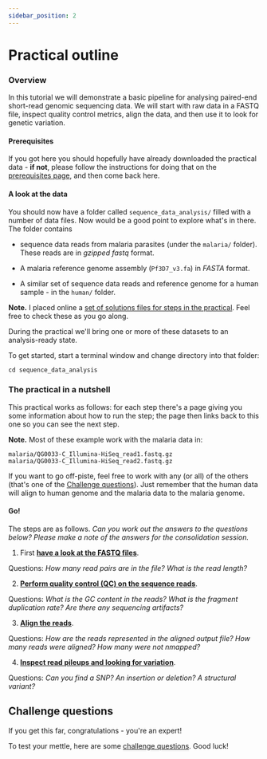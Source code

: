 ```yaml
---
sidebar_position: 2
---
```


# Practical outline

### Overview 

In this tutorial we will demonstrate a basic pipeline for analysing paired-end short-read genomic
sequencing data. We will start with raw data in a FASTQ file, inspect quality control metrics,
align the data, and then use it to look for genetic variation.

#### Prerequisites

If you got here you should hopefully have already downloaded the practical data - **if not**, please
follow the instructions for doing that on the [prerequisites page](Prerequisites.md), and then come
back here.

#### A look at the data

You should now have a folder called `sequence_data_analysis/` filled with a number of data
files. Now would be a good point to explore what's in there.  The folder contains

- sequence data reads from malaria parasites (under the `malaria/` folder). These reads are in
  *gzipped fastq* format.

- A malaria reference genome assembly (`Pf3D7_v3.fa`) in *FASTA* format.

- A similar set of sequence data reads and reference genome for a human sample - in the `human/` folder.

**Note.** I placed online a
[set of solutions files for steps in the practical](https://www.well.ox.ac.uk/~gav/projects/oxford_statgen_summer_school/sequence_data_analysis/solutions).
Feel free to check these as you go along.

During the practical we'll bring one or more of these datasets to an analysis-ready state.

To get started, start a terminal window and change directory into that folder:
```
cd sequence_data_analysis
```

### The practical in a nutshell

This practical works as follows: for each step there's a page giving you some information about how
to run the step; the page then links back to this one so you can see the next step. 

**Note.** Most of these example work with the malaria data in:
```
malaria/QG0033-C_Illumina-HiSeq_read1.fastq.gz
malaria/QG0033-C_Illumina-HiSeq_read2.fastq.gz
```

If you want to go off-piste, feel free to work with any (or all) of the others (that's one of the
[Challenge questions](Challenge_questions.md)). Just remember that the human data will align to
human genome and the malaria data to the malaria genome.

#### Go!
The steps are as follows. *Can you work out the answers to the questions below? Please make a note of the answers for the consolidation session.*

1. First **[have a look at the FASTQ files](Inspecting_the_fastqs.md)**.  

Questions: *How many read pairs are in the file?  What is the read length?*

2. **[Perform quality control (QC) on the sequence reads](Quality_control.md)**.  

Questions: *What is the GC content in the reads? What is the fragment duplication rate? Are there
any sequencing artifacts?*

3. **[Align the reads](Aligning_reads.md)**.

Questions: *How are the reads represented in the aligned output file?  How many reads were aligned?  How many were not nmapped?*

4. **[Inspect read pileups and looking for variation](Viewing_alignments.md)**.

Questions: *Can you find a SNP?  An insertion or deletion?  A structural variant?*


## Challenge questions

If you get this far, congratulations - you're an expert!

To test your mettle, here are some [challenge questions](Challenge_questions.md).  Good luck!


